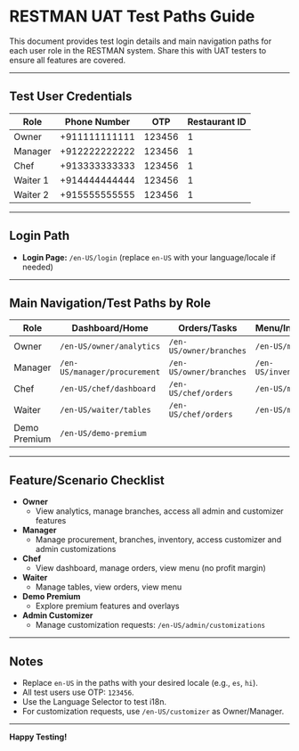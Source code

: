 # RESTMAN UAT Test Paths Guide

This document provides test login details and main navigation paths for each user role in the RESTMAN system. Share this with UAT testers to ensure all features are covered.

---

## Test User Credentials

| Role     | Phone Number   | OTP     | Restaurant ID |
|----------|---------------|---------|--------------|
| Owner    | +911111111111  | 123456  | 1            |
| Manager  | +912222222222  | 123456  | 1            |
| Chef     | +913333333333  | 123456  | 1            |
| Waiter 1 | +914444444444  | 123456  | 1            |
| Waiter 2 | +915555555555  | 123456  | 1            |

---

## Login Path
- **Login Page:** `/en-US/login` (replace `en-US` with your language/locale if needed)

---

## Main Navigation/Test Paths by Role

| Role     | Dashboard/Home                | Orders/Tasks                | Menu/Inventory           | Customizer/Premium        | Admin/Analytics           | Profile/Settings          |
|----------|------------------------------|-----------------------------|--------------------------|---------------------------|---------------------------|---------------------------|
| Owner    | `/en-US/owner/analytics`     | `/en-US/owner/branches`     | `/en-US/menu`            | `/en-US/customizer`       | `/en-US/admin/customizations` | `/en-US/profile`      |
| Manager  | `/en-US/manager/procurement` | `/en-US/owner/branches`     | `/en-US/inventory`       | `/en-US/customizer`       | `/en-US/admin/customizations` | `/en-US/profile`      |
| Chef     | `/en-US/chef/dashboard`      | `/en-US/chef/orders`        | `/en-US/menu`            | N/A                       | N/A                       | `/en-US/profile`          |
| Waiter   | `/en-US/waiter/tables`       | `/en-US/chef/orders`        | `/en-US/menu`            | N/A                       | N/A                       | `/en-US/profile`          |
| Demo Premium | `/en-US/demo-premium`     |                             |                          | `/en-US/customizer`       |                           |                           |

---

## Feature/Scenario Checklist

- **Owner**
  - View analytics, manage branches, access all admin and customizer features
- **Manager**
  - Manage procurement, branches, inventory, access customizer and admin customizations
- **Chef**
  - View dashboard, manage orders, view menu (no profit margin)
- **Waiter**
  - Manage tables, view orders, view menu
- **Demo Premium**
  - Explore premium features and overlays
- **Admin Customizer**
  - Manage customization requests: `/en-US/admin/customizations`

---

## Notes
- Replace `en-US` in the paths with your desired locale (e.g., `es`, `hi`).
- All test users use OTP: `123456`.
- Use the Language Selector to test i18n.
- For customization requests, use `/en-US/customizer` as Owner/Manager.

---

**Happy Testing!** 
